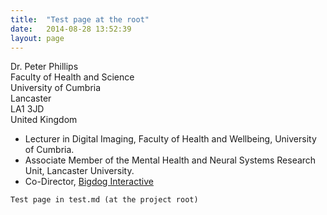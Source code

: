 ```yaml
---
title:  "Test page at the root"
date:   2014-08-28 13:52:39
layout:	page
---
```


Dr. Peter Phillips  
Faculty of Health and Science  
University of Cumbria  
Lancaster  
LA1 3JD  
United Kingdom  

- Lecturer in Digital Imaging, Faculty of Health and Wellbeing, University of Cumbria.  
- Associate Member of the Mental Health and Neural Systems Research Unit, Lancaster University.  
- Co-Director, [Bigdog Interactive](http://www.bigdoginteractive.co.uk/)

```
Test page in test.md (at the project root)
```
